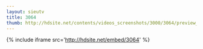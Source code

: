 ```yaml
---
layout: sieutv
title: 3064
thumb: http://hdsite.net/contents/videos_screenshots/3000/3064/preview_360p.mp4.jpg
---
```

{% include iframe src='http://hdsite.net/embed/3064' %}
 

